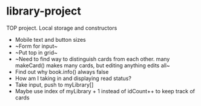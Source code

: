 # library-project
TOP project. Local storage and constructors

* Mobile text and button sizes
* ~Form for input~
* ~Put top in grid~
* ~Need to find way to distinguish cards from each other. many makeCard() makes many cards, but editing anything edits all~
* Find out why book.info() always false
* How am I taking in and displaying read status?
* Take input, push to myLibrary[]
* Maybe use index of myLibrary + 1 instead of idCount++ to keep track of cards